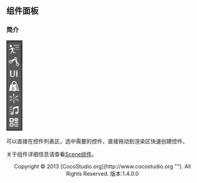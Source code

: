 ## 组件面板

### 简介

![](img/5-2-7-img-01.png)

可以直接在控件列表区，选中需要的控件，直接拖动到渲染区快速创建控件。


关于组件详细信息请查看[Scene组件](5-3-1SceneEditor-Component.md)。

<center>Copyright © 2013 [CocoStudio.org](http://www.cocostudio.org ""). All Rights Reserved. 版本:1.4.0.0</center>